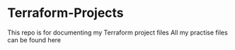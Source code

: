 # Terraform-Projects
This repo is for documenting my Terraform project files
All my practise files can be found here
